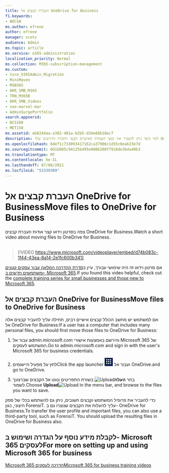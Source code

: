```yaml
---
title: העברת קבצים אל OneDrive for Business
f1.keywords:
- NOCSH
ms.author: efrene
author: efrene
manager: scotv
audience: Admin
ms.topic: article
ms.service: o365-administration
localization_priority: Normal
ms.collection: M365-subscription-management
ms.custom:
- Core_O365Admin_Migration
- MiniMaven
- MSB365
- OKR_SMB_M365
- TRN_M365B
- OKR_SMB_Videos
- seo-marvel-mar
- AdminSurgePortfolio
search.appverid:
- BCS160
- MET150
ms.assetid: eb8244aa-a302-481a-b2b5-d34e88b18ec7
description: למד כיצד ניתן להעביר את קבצי העבודה האישיים וקבצי החברה הרגישים שלך OneDrive for Business בכמה שלבים פשוטים בלבד.
ms.openlocfilehash: 6def1c733093417162ca37906c1d55c0eab23e7d
ms.sourcegitcommit: 0d1b065c94125b495e9886200f7918de3bda40b3
ms.translationtype: MT
ms.contentlocale: he-IL
ms.lasthandoff: 07/08/2021
ms.locfileid: "53339309"
---
```

# <a name="move-files-to-onedrive-for-business"></a><span data-ttu-id="8bf43-103">העברת קבצים אל OneDrive for Business</span><span class="sxs-lookup"><span data-stu-id="8bf43-103">Move files to OneDrive for Business</span></span>

<span data-ttu-id="8bf43-104">צפה בסרטון וידאו קצר אודות העברת קבצים OneDrive for Business.</span><span class="sxs-lookup"><span data-stu-id="8bf43-104">Watch a short video about moving files to OneDrive for Business.</span></span><br><br>

> [!VIDEO https://www.microsoft.com/videoplayer/embed/d74b083c-1f44-43ea-8a14-2e1fc600b341] 

<span data-ttu-id="8bf43-105">אם סרטון וידאו זה היה שימושי עבורך, עיין ב[סדרת ההדרכה המלאה עבור עסקים קטנים ומשתמשים חדשים ב- Microsoft 365](../business-video/index.yml).</span><span class="sxs-lookup"><span data-stu-id="8bf43-105">If you found this video helpful, check out the [complete training series for small businesses and those new to Microsoft 365](../business-video/index.yml).</span></span>


## <a name="move-files-to-onedrive-for-business"></a><span data-ttu-id="8bf43-106">העברת קבצים אל OneDrive for Business</span><span class="sxs-lookup"><span data-stu-id="8bf43-106">Move files to OneDrive for Business</span></span>

<span data-ttu-id="8bf43-107">אם למשתמש יש מחשב הכולל קבצים אישיים רבים, תחילה עליך להעביר קבצים אלה אל OneDrive for Business:</span><span class="sxs-lookup"><span data-stu-id="8bf43-107">If a user has a computer that includes many personal files, you should first move those files to OneDrive for Business:</span></span>
  
1. <span data-ttu-id="8bf43-108">עבור אל admin.microsoft.com והירשם באמצעות אישורי Microsoft 365 של המשתמש לעסקים.</span><span class="sxs-lookup"><span data-stu-id="8bf43-108">Go to admin.microsoft.com and sign in with the user's Microsoft 365 for business credentials.</span></span>

2. <span data-ttu-id="8bf43-109">לחץ על מפעיל היישומים</span><span class="sxs-lookup"><span data-stu-id="8bf43-109">Click the app launcher</span></span> ![The app launcher icon in Office 365](../media/7502f4ec-3c9a-435d-a7b4-b9cda85189a7.png) <span data-ttu-id="8bf43-111">ועבור אל OneDrive.</span><span class="sxs-lookup"><span data-stu-id="8bf43-111">and go to OneDrive.</span></span> 
    
3. <span data-ttu-id="8bf43-112">בחר **העלה**![Upload](../media/d9b963b8-10af-42e2-953d-360301b83d3c.png) בשורת התפריטים ונווט אל הקבצים שברצונך לשמור.</span><span class="sxs-lookup"><span data-stu-id="8bf43-112">Choose **Upload**![Upload](../media/d9b963b8-10af-42e2-953d-360301b83d3c.png) in the menu bar, and browse to the files you want to save.</span></span> 
    
<span data-ttu-id="8bf43-p101">כדי להעביר את פרופיל המשתמש וקבצים חשובים, ניתן גם להשתמש בכלי של ספק חיצוני, כגון ForensiT. עליך להעלות את הקבצים שנוצרו גם ב- OneDrive for Business.</span><span class="sxs-lookup"><span data-stu-id="8bf43-p101">To transfer the user profile and important files, you can also use a third-party tool, such as ForensiT. You should upload the resulting files in OneDrive for Business also.</span></span>
  
## <a name="for-more-on-setting-up-and-using-microsoft-365-for-business"></a><span data-ttu-id="8bf43-115">לקבלת מידע נוסף על הגדרה ושימוש ב- Microsoft 365 לעסקים</span><span class="sxs-lookup"><span data-stu-id="8bf43-115">For more on setting up and using Microsoft 365 for business</span></span>

[<span data-ttu-id="8bf43-116">Microsoft 365 הדרכה לעסקים</span><span class="sxs-lookup"><span data-stu-id="8bf43-116">Microsoft 365 for business training videos</span></span>](../business-video/index.yml)
